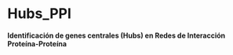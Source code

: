# **Hubs_PPI**
**Identificación de genes centrales (Hubs) en Redes de Interacción Proteína-Proteína**

